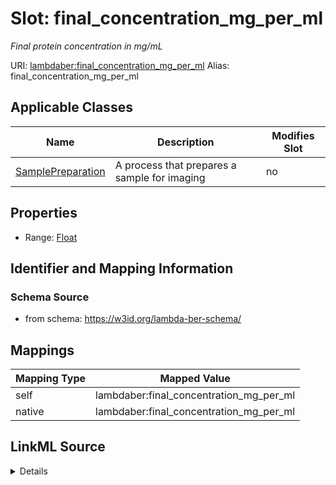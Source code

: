 

# Slot: final_concentration_mg_per_ml 


_Final protein concentration in mg/mL_





URI: [lambdaber:final_concentration_mg_per_ml](https://w3id.org/lambda-ber-schema/final_concentration_mg_per_ml)
Alias: final_concentration_mg_per_ml

<!-- no inheritance hierarchy -->





## Applicable Classes

| Name | Description | Modifies Slot |
| --- | --- | --- |
| [SamplePreparation](SamplePreparation.md) | A process that prepares a sample for imaging |  no  |






## Properties

* Range: [Float](Float.md)




## Identifier and Mapping Information






### Schema Source


* from schema: https://w3id.org/lambda-ber-schema/




## Mappings

| Mapping Type | Mapped Value |
| ---  | ---  |
| self | lambdaber:final_concentration_mg_per_ml |
| native | lambdaber:final_concentration_mg_per_ml |




## LinkML Source

<details>
```yaml
name: final_concentration_mg_per_ml
description: Final protein concentration in mg/mL
from_schema: https://w3id.org/lambda-ber-schema/
rank: 1000
alias: final_concentration_mg_per_ml
owner: SamplePreparation
domain_of:
- SamplePreparation
range: float

```
</details>